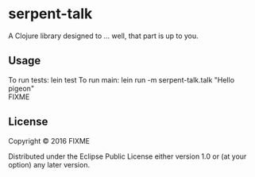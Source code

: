 # serpent-talk

A Clojure library designed to ... well, that part is up to you.

## Usage
To run tests: lein test
To run main: lein run -m serpent-talk.talk "Hello pigeon"   
FIXME

## License

Copyright © 2016 FIXME

Distributed under the Eclipse Public License either version 1.0 or (at
your option) any later version.
